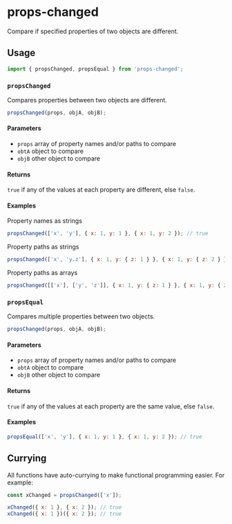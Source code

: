 # props-changed

Compare if specified properties of two objects are different.

## Usage

```js
import { propsChanged, propsEqual } from 'props-changed';
```

### `propsChanged`

Compares properties between two objects are different.

```js
propsChanged(props, objA, objB);
```

#### Parameters

- `props` array of property names and/or paths to compare
- `obtA` object to compare
- `objB` other object to compare

#### Returns

`true` if any of the values at each property are different, else `false`.

#### Examples

Property names as strings

```js
propsChanged(['x', 'y'], { x: 1, y: 1 }, { x: 1, y: 2 }); // true
```

Property paths as strings

```js
propsChanged(['x', 'y.z'], { x: 1, y: { z: 1 } }, { x: 1, y: { z: 2 } }); // true
```

Property paths as arrays

```js
propsChanged([['x'], ['y', 'z']], { x: 1, y: { z: 1 } }, { x: 1, y: { z: 2 } }); // true
```

### `propsEqual`

Compares multiple properties between two objects.

```js
propsChanged(props, objA, objB);
```

#### Parameters

- `props` array of property names and/or paths to compare
- `obtA` object to compare
- `objB` other object to compare

#### Returns

`true` if any of the values at each property are the same value, else `false`.

#### Examples

```js
propsEqual(['x', 'y'], { x: 1, y: 1 }, { x: 1, y: 2 }); // true
```

## Currying

All functions have auto-currying to make functional programming easier. For example:

```js
const xChanged = propsChanged(['x']);

xChanged({ x: 1 }, { x: 2 }); // true
xChanged({ x: 1 })({ x: 2 }); // true
```
